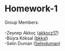 # Homework-1

Group Members: <br><br>
-Zeynep Akkoç (<a href="https://github.com/akkocz17" target="_blank">akkocz17</a>) <br>
-Büşra Köksal (<a href="https://github.com/bkksl" target="_blank">bkksl</a>) <br>
-Selin Duman  (<a href="https://github.com/Selinduman" target="_blank">Selinduman</a>) <br>


